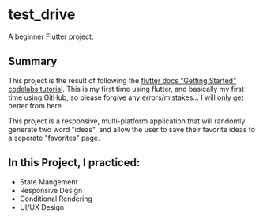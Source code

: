 # test_drive

A beginner Flutter project.

## Summary

This project is the result of following the [flutter docs "Getting Started" codelabs tutorial](https://codelabs.developers.google.com/codelabs/flutter-codelab-first#7). This is my first time using flutter, and basically my first time using GitHub, so please forgive any errors/mistakes... I will only get better from here.

This project is a responsive, multi-platform application that will randomly generate two word "ideas", and allow the user to save their favorite ideas to a seperate "favorites" page.

## In this Project, I practiced:
  - State Mangement
  - Responsive Design
  - Conditional Rendering
  - UI/UX Design
